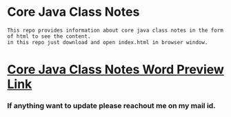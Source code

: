 # Core Java Class Notes

```
This repo provides information about core java class notes in the form of html to see the content.
in this repo just download and open index.html in browser window.

```

# [Core Java Class Notes Word Preview Link](https://docs.google.com/document/d/1ZrWn8Fx8b_I7yEMS3fZkA9bbcPNWhOFY0nYjHuCRMWA/edit?usp=sharing)

### If anything want to update please reachout me on my mail id.
